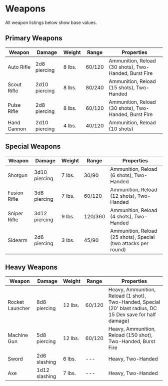 # Weapons
All weapon listings below show base values.
## Primary Weapons
Weapon          | Damage        | Weight  | Range   | Properties
----------------|---------------|---------|---------|------------------------------------------------------
Auto Rifle      | 2d8 piercing  | 8 lbs.  | 60/120  | Ammunition, Reload (30 shots), Two-Handed, Burst Fire
Scout Rifle     | 2d10 piercing | 8 lbs.  | 80/240  | Ammunition, Reload (15 shots), Two-Handed
Pulse Rifle     | 2d8 piercing  | 8 lbs.  | 60/120  | Ammunition, Reload (30 shots), Two-Handed, Burst Fire
Hand Cannon     | 2d10 piercing | 4 lbs.  | 40/120  | Ammunition, Reload (10 shots)
## Special Weapons
Weapon          | Damage        | Weight  | Range   | Properties
----------------|---------------|---------|---------|------------------------------------------------------
Shotgun         | 3d10 piercing | 7 lbs.  | 30/90   | Ammunition, Reload (6 shots), Two-Handed
Fusion Rifle    | 3d8 piercing  | 7 lbs.  | 60/120  | Ammunition, Reload (12 shots), Two-Handed
Sniper Rifle    | 3d12 piercing | 9 lbs.  | 120/360 | Ammunition, Reload (4 shots), Two-Handed
Sidearm         | 2d6 piercing  | 3 lbs.  | 45/90   | Ammunition, Reload (25 shots), Special (two attacks per round)
## Heavy Weapons
Weapon          | Damage        | Weight  | Range   | Properties
----------------|---------------|---------|---------|------------------------------------------------------
Rocket Launcher | 8d8 piercing  | 12 lbs. | 60/120  | Heavy, Ammunition, Reload (1 shot), Two-Handed, Special (20' blast radius, DC 15 Dex save for half damage)
Machine Gun     | 5d8 piercing  | 12 lbs. | 60/120  | Heavy, Ammunition, Reload (150 shot), Two-Handed, Burst Fire
Sword           | 2d6 slashing  | 6 lbs.  | ---     | Heavy, Two-Handed
Axe             | 1d12 slashing | 7 lbs.  | ---     | Heavy, Two-Handed

